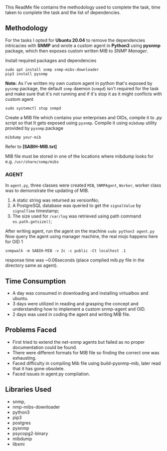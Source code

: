 This ReadMe file contains the methodology used to complete the task, time taken to complete the task and the list of dependencies.

## Methodology
For the tasks I opted for **Ubuntu 20.04** to remove the dependencies intricacies with **SNMP** and wrote a custom agent in **Python3** using **pysnmp** package, which then exposes custom written MIB to *SNMP Manager*.
 
 Install required packages and dependencies  
 
 `sudo apt install snmp snmp-mibs-downloader`  
 `pip3 install pysnmp`

**Note:** As I've written my own custom agent in python that's exposed by `pysnmp` package, the default `snmp` daemon (`snmpd`) isn't required for the task and make sure that it's not running and if it's stop it as it might conflicts with custom agent 

`sudo systemctl stop snmpd`

Create a MIB file which contains your enterprises and OIDs, compile it to *.py* script so that It gets exposed using `pysnmp`. Compile it using `mibdump` utility provided by `pysnmp` package  

`mibdump your-mib`

Refer to **[SABIH-MIB.txt]**

MIB file must be stored in one of the locations where mibdump looks for e.g. `/usr/share/snmp/mibs`

### AGENT
In `agent.py`, three classes were created `MIB`, `SNMPAgent`, `Worker`, worker class was to demonstrate the updating of MIB.

1. A static string was returned as versionNo; 
2. A PostgreSQL database was queried to get the `signalValue` by `signalTime` timestamp; 
3. The size used for `/var/log` was retrieved using path command `os.path.getsize()`;

After writing agent, run the agent on the machine
`sudo python3 agent.py` 
Now query the agent using manager machine, the real mojo happens here for OID 1  

`snmpwalk -m SABIH-MIB -v 2c -c public -Ct localhost .1`  

response time was ~0.06seconds (place complied mib.py file in the directory same as agent).

## Time Consumption
* A day was consumed in downloading and installing virtualbox and ubuntu. 
* 3 days were utilized in reading and grasping the concept and understanding how to implement a custom snmp-agent and OID. 
* 2 days was used in coding the agent and writing MIB file.

## Problems Faced
 * First tried to extend the net-snmp agents but failed as no proper documentation could be found.
 * There were different formats for MIB file so finding the correct one was exhausting.
 * Faced difficulty in compiling Mib file using build-pysnmp-mib, later read that it has gone obsolete.
 * Faced issues in agent.py compilation.

## Libraries Used
 * snmp,
 * nmp-mibs-downloader
 * python3 
 * pip3
 * postgres
 * pysnmp
 * psycopg2-binary
 * mibdump
 * libsmi
